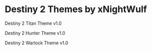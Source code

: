 # Destiny 2 Themes by xNightWulf
Destiny 2 Titan Theme v1.0

Destiny 2 Hunter Theme v1.0

Destiny 2 Warlock Theme v1.0
